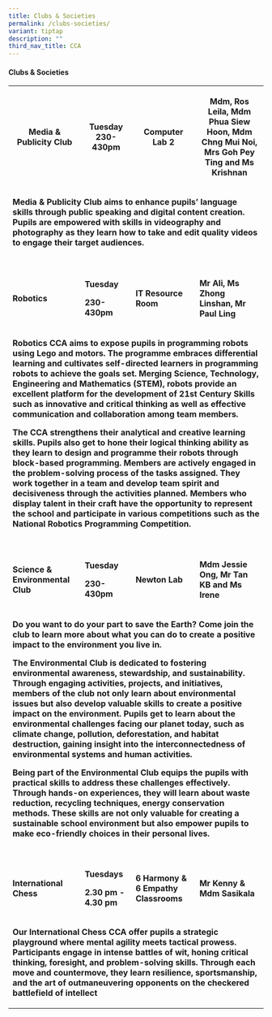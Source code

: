 ```yaml
---
title: Clubs & Societies
permalink: /clubs-societies/
variant: tiptap
description: ""
third_nav_title: CCA
---
```

<h4>Clubs &amp; Societies</h4>
<table style="minWidth: 100px">
<colgroup>
<col>
<col>
<col>
<col>
</colgroup>
<tbody>
<tr>
<th rowspan="1" colspan="1">
<p>Media &amp; Publicity Club</p>
</th>
<th rowspan="1" colspan="1">
<p>Tuesday
<br>230-430pm</p>
</th>
<th rowspan="1" colspan="1">
<p>Computer Lab 2</p>
</th>
<th rowspan="1" colspan="1">
<p>Mdm, Ros Leila, Mdm Phua Siew Hoon, Mdm Chng Mui Noi, Mrs Goh Pey Ting
and Ms Krishnan</p>
</th>
</tr>
<tr>
<td rowspan="1" colspan="4">
<p><strong>Media &amp; Publicity Club aims to enhance pupils’ language skills through public speaking and digital content creation. Pupils are empowered with skills in videography and photography as they learn how to take and edit quality videos to engage their target audiences.</strong>
</p>
</td>
</tr>
<tr>
<td rowspan="1" colspan="1">
<p></p>
</td>
<td rowspan="1" colspan="1">
<p></p>
</td>
<td rowspan="1" colspan="1">
<p></p>
</td>
<td rowspan="1" colspan="1">
<p></p>
</td>
</tr>
<tr>
<td rowspan="1" colspan="1">
<p><strong>Robotics</strong>
</p>
</td>
<td rowspan="1" colspan="1">
<p><strong>Tuesday</strong>
</p>
<p><strong>230-430pm</strong>
</p>
</td>
<td rowspan="1" colspan="1">
<p><strong>IT Resource Room</strong>
</p>
</td>
<td rowspan="1" colspan="1">
<p><strong>Mr Ali, Ms Zhong Linshan, Mr Paul Ling</strong>
</p>
</td>
</tr>
<tr>
<td rowspan="1" colspan="4">
<p><strong>Robotics CCA aims to expose pupils in programming robots using Lego and motors. The programme embraces differential learning and cultivates self-directed learners in programming robots to achieve the goals set. Merging Science, Technology, Engineering and Mathematics (STEM), robots provide an excellent platform for the development of 21st Century Skills such as innovative and critical thinking as well as effective communication and collaboration among team members.</strong>
</p>
<p><strong>The CCA strengthens their analytical and creative learning skills. Pupils also get to hone their logical thinking ability as they learn to design and programme their robots through block-based programming. Members are actively engaged in the problem-solving process of the tasks assigned. They work together in a team and develop team spirit and decisiveness through the activities planned. Members who display talent in their craft have the opportunity to represent the school and participate in various competitions such as the National Robotics Programming Competition.</strong>
</p>
</td>
</tr>
<tr>
<td rowspan="1" colspan="1">
<p></p>
</td>
<td rowspan="1" colspan="1">
<p></p>
</td>
<td rowspan="1" colspan="1">
<p></p>
</td>
<td rowspan="1" colspan="1">
<p></p>
</td>
</tr>
<tr>
<td rowspan="1" colspan="1">
<p><strong>Science &amp; Environmental Club</strong>
</p>
</td>
<td rowspan="1" colspan="1">
<p><strong>Tuesday</strong>
</p>
<p><strong>230-430pm</strong>
</p>
<p></p>
</td>
<td rowspan="1" colspan="1">
<p><strong>Newton Lab</strong>
</p>
</td>
<td rowspan="1" colspan="1">
<p><strong>Mdm Jessie Ong, Mr Tan KB and Ms Irene</strong>
</p>
</td>
</tr>
<tr>
<td rowspan="1" colspan="4">
<p><strong>Do you want to do your part to save the Earth? Come join the club to learn more about what you can do to create a positive impact to the environment you live in.</strong>
</p>
<p><strong>The Environmental Club is dedicated to fostering environmental awareness, stewardship, and sustainability. Through engaging activities, projects, and initiatives, members of the club not only learn about environmental issues but also develop valuable skills to create a positive impact on the environment. Pupils get to learn about the environmental challenges facing our planet today, such as climate change, pollution, deforestation, and habitat destruction, gaining insight into the interconnectedness of environmental systems and human activities.</strong>
</p>
<p><strong>Being part of the Environmental Club equips the pupils with practical skills to address these challenges effectively. Through hands-on experiences, they will learn about waste reduction, recycling techniques, energy conservation methods. These skills are not only valuable for creating a sustainable school environment but also empower pupils to make eco-friendly choices in their personal lives.</strong>
</p>
</td>
</tr>
<tr>
<td rowspan="1" colspan="1">
<p></p>
</td>
<td rowspan="1" colspan="1">
<p></p>
</td>
<td rowspan="1" colspan="1">
<p></p>
</td>
<td rowspan="1" colspan="1">
<p></p>
</td>
</tr>
<tr>
<td rowspan="1" colspan="1">
<p><strong>International Chess</strong>
</p>
</td>
<td rowspan="1" colspan="1">
<p><strong>Tuesdays</strong>
</p>
<p><strong>2.30 pm - 4.30 pm</strong>
</p>
</td>
<td rowspan="1" colspan="1">
<p><strong>6 Harmony &amp; 6 Empathy Classrooms</strong>
</p>
</td>
<td rowspan="1" colspan="1">
<p><strong>Mr Kenny &amp; Mdm Sasikala</strong>
</p>
</td>
</tr>
<tr>
<td rowspan="1" colspan="4">
<p><strong>Our International Chess CCA offer pupils a strategic playground where mental agility meets tactical prowess. Participants engage in intense battles of wit, honing critical thinking, foresight, and problem-solving skills. Through each move and countermove, they learn resilience, sportsmanship, and the art of outmaneuvering opponents on the checkered battlefield of intellect</strong>
</p>
</td>
</tr>
</tbody>
</table>
<p></p>